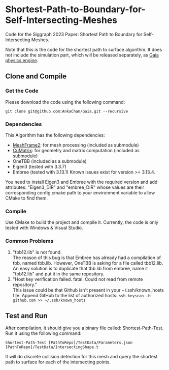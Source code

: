 # Shortest-Path-to-Boundary-for-Self-Intersecting-Meshes
Code for the Siggraph 2023 Paper: Shortest Path to Boundary for Self-Intersecting Meshes.

Note that this is the code for the shortest path to surface algorithm. It does not include the simulation part, which will be released separately, as [Gaia physics engine](https://github.com/AnkaChan/Gaia).

## Clone and Compile

### Get the Code
Please download the code using  the following command:
```
git clone git@github.com:AnkaChan/Gaia.git --recursive
```

### Dependencies
This Algorithm has the following dependencies:
- [MeshFrame2](https://github.com/AnkaChan/MeshFrame2): for mesh processing (included as submodule)
- [CuMatrix](https://github.com/AnkaChan/CuMatrix/tree/main): for geometry and matrix computation (included as submodule)
- OneTBB (included as a submodule)
- Eigen3 (tested with 3.3.7)
- Embree (tested with 3.13.1) Known issues exist for version >= 3.13.4.

You need to install Eigen3 and Embree with the required version and add attributes: "Eigen3_DIR" and "embree_DIR" whose values are their corresponding config.cmake path to your environment variable to allow CMake to find them.

### Compile
Use CMake to build the project and compile it. Currently, the code is only tested with Windows & Visual Studio. 

### Common Problems

1. "tbb12.lib" is not found.  
The reason of this bug is that Embree has already had a compilation of tbb, named tbb.lib. However, OneTBB is asking for a file called tbb12.lib. An easy solution is to duplicate that tbb.lib from embree, name it "tbb12.lib" and put it in the same repository.
2. "Host key verification failed. fatal: Could not read from remote repository."  
This issue could be that Github isn't present in your ~/.ssh/known_hosts file.
Append GitHub to the list of authorized hosts:
```ssh-keyscan -H github.com >> ~/.ssh/known_hosts```


## Test and Run
After compilation, it should give you a binary file called: Shortest-Path-Test.
Run it using the following command:

```
Shortest-Path-Test [PathToRepo]/TestData/Parameters.json [PathToRepo]/TestData/IntersectingShape.t
```
It will do discrete collision detection for this mesh and query the shortest path to surface for each of the intersecting points.
